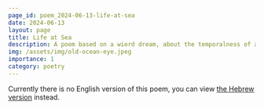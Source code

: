 ```yaml
---
page_id: poem_2024-06-13-life-at-sea
date: 2024-06-13
layout: page
title: Life at Sea
description: A poem based on a wierd dream, about the temporalness of an experience, the limits of the language and that which cannot be told.
img: /assets/img/old-ocean-eye.jpeg
importance: 1
category: poetry
---
```


Currently there is no English version of this poem, you can view [the Hebrew version]({{site.baseurl}}/he-il{{page.url}}) instead.
